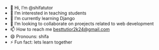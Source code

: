 - 👋 Hi, I’m @shifatutor
- 👀 I’m interested in teaching students 
- 🌱 I’m currently learning Django
- 💞️ I’m looking to collaborate on proejects related to web development 
- 📫 How to reach me besttutior2k24@gmail.com
- 😄 Pronouns: shifa
- ⚡ Fun fact: lets learn together 

<!---
shifatutor/shifatutor is a ✨ special ✨ repository because its `README.md` (this file) appears on your GitHub profile.
You can click the Preview link to take a look at your changes.
--->
